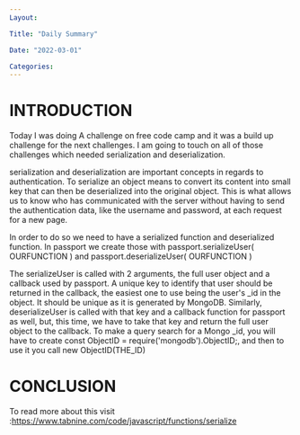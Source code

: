 ```yaml
---
Layout:

Title: "Daily Summary"

Date: "2022-03-01"

Categories:
---
```


# INTRODUCTION

Today I was doing A challenge on free code camp and it was a build up challenge for the next challenges. I am going to touch on all of those challenges which needed serialization and deserialization.

serialization and deserialization are important concepts in regards to authentication. To serialize an object means to convert its content into small key that can then be deserialized into the original object. This is what allows us to know who has communicated with the server without having to send the authentication data, like the username and password, at each request for a new page.

In order to do so we need to have a serialized function and deserialized function. In passport we create those with passport.serializeUser( OURFUNCTION ) and passport.deserializeUser( OURFUNCTION )

The serializeUser is called with 2 arguments, the full user object and a callback used by passport. A unique key to identify that user should be returned in the callback, the easiest one to use being the user's \_id in the object. It should be unique as it is generated by MongoDB. Similarly, deserializeUser is called with that key and a callback function for passport as well, but, this time, we have to take that key and return the full user object to the callback. To make a query search for a Mongo \_id, you will have to create const ObjectID = require('mongodb').ObjectID;, and then to use it you call new ObjectID(THE_ID)

# CONCLUSION

To read more about this visit :https://www.tabnine.com/code/javascript/functions/serialize
